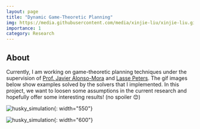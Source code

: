 ```yaml
---
layout: page
title: "Dynamic Game-Theoretic Planning"
img: https://media.githubusercontent.com/media/xinjie-liu/xinjie-liu.github.io/main/assets/img/highway_inference.gif
importance: 1
category: Research
---
```



## About 

Currently, I am working on game-theoretic planning techniques under the supervision of [Prof. Javier Alonso-Mora](https://www.autonomousrobots.nl/index.html) and [Lasse Peters](https://lasse-peters.net/). The gif images below show examples solved by the solvers that I implemented. In this project, we want to loosen some assumptions in the current research and hopefully offer some interesting results! (no spoiler :blush:)

![husky_simulation](https://media.githubusercontent.com/media/xinjie-liu/xinjie-liu.github.io/main/assets/img/highway_inference.gif){: width="550"}

![husky_simulation](https://media.githubusercontent.com/media/xinjie-liu/xinjie-liu.github.io/main/assets/img/game.gif){: width="600"}